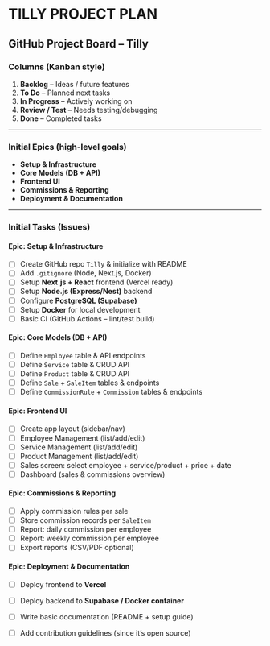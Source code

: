 # TILLY PROJECT PLAN

## GitHub Project Board – Tilly

### Columns (Kanban style)

1. **Backlog** – Ideas / future features
2. **To Do** – Planned next tasks
3. **In Progress** – Actively working on
4. **Review / Test** – Needs testing/debugging
5. **Done** – Completed tasks

---

### Initial Epics (high-level goals)

* **Setup & Infrastructure**
* **Core Models (DB + API)**
* **Frontend UI**
* **Commissions & Reporting**
* **Deployment & Documentation**

---

### Initial Tasks (Issues)

#### Epic: Setup & Infrastructure

* [ ] Create GitHub repo `Tilly` & initialize with README
* [ ] Add `.gitignore` (Node, Next.js, Docker)
* [ ] Setup **Next.js + React** frontend (Vercel ready)
* [ ] Setup **Node.js (Express/Nest)** backend
* [ ] Configure **PostgreSQL (Supabase)**
* [ ] Setup **Docker** for local development
* [ ] Basic CI (GitHub Actions – lint/test build)

#### Epic: Core Models (DB + API)

* [ ] Define `Employee` table & API endpoints
* [ ] Define `Service` table & CRUD API
* [ ] Define `Product` table & CRUD API
* [ ] Define `Sale` + `SaleItem` tables & endpoints
* [ ] Define `CommissionRule` + `Commission` tables & endpoints

#### Epic: Frontend UI

* [ ] Create app layout (sidebar/nav)
* [ ] Employee Management (list/add/edit)
* [ ] Service Management (list/add/edit)
* [ ] Product Management (list/add/edit)
* [ ] Sales screen: select employee + service/product + price + date
* [ ] Dashboard (sales & commissions overview)

#### Epic: Commissions & Reporting

* [ ] Apply commission rules per sale
* [ ] Store commission records per `SaleItem`
* [ ] Report: daily commission per employee
* [ ] Report: weekly commission per employee
* [ ] Export reports (CSV/PDF optional)

#### Epic: Deployment & Documentation

* [ ] Deploy frontend to **Vercel**
* [ ] Deploy backend to **Supabase / Docker container**
* [ ] Write basic documentation (README + setup guide)
* [ ] Add contribution guidelines (since it’s open source)

